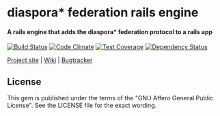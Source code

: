 # diaspora* federation rails engine

#### A rails engine that adds the diaspora* federation protocol to a rails app

[![Build Status](https://travis-ci.org/SuperTux88/diaspora_federation.svg?branch=master)](https://travis-ci.org/SuperTux88/diaspora_federation)
[![Code Climate](https://codeclimate.com/github/SuperTux88/diaspora_federation/badges/gpa.svg)](https://codeclimate.com/github/SuperTux88/diaspora_federation)
[![Test Coverage](https://codeclimate.com/github/SuperTux88/diaspora_federation/badges/coverage.svg)](https://codeclimate.com/github/SuperTux88/diaspora_federation/coverage)
[![Dependency Status](https://gemnasium.com/SuperTux88/diaspora_federation.svg)](https://gemnasium.com/SuperTux88/diaspora_federation)

[Project site](https://diasporafoundation.org) |
[Wiki](https://wiki.diasporafoundation.org) |
[Bugtracker](http://github.com/SuperTux88/diaspora_federation/issues)

## License

This gem is published under the terms of the "GNU Affero General Public License". See the LICENSE file for the exact wording.